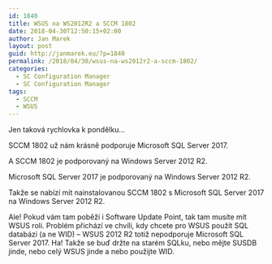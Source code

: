 ```yaml
---
id: 1840
title: WSUS na WS2012R2 a SCCM 1802
date: 2018-04-30T12:50:15+02:00
author: Jan Marek
layout: post
guid: http://janmarek.eu/?p=1840
permalink: /2018/04/30/wsus-na-ws2012r2-a-sccm-1802/
categories:
  - SC Configuration Manager
  - SC Configuration Manager
tags:
  - SCCM
  - WSUS
---
```

Jen taková rychlovka k pondělku&#8230;

SCCM 1802 už nám krásně podporuje Microsoft SQL Server 2017.

A SCCM 1802 je podporovaný na Windows Server 2012 R2.

Microsoft SQL Server 2017 je podporovaný na Windows Server 2012 R2.

Takže se nabízí mít nainstalovanou SCCM 1802 s Microsoft SQL Server 2017 na Windows Server 2012 R2.

Ale! Pokud vám tam poběží i Software Update Point, tak tam musíte mít WSUS roli. Problém přichází ve chvíli, kdy chcete pro WSUS použít SQL databázi (a ne WID) &#8211; WSUS 2012 R2 totiž nepodporuje Microsoft SQL Server 2017. Ha! Takže se buď držte na starém SQLku, nebo mějte SUSDB jinde, nebo celý WSUS jinde a nebo použijte WID.

